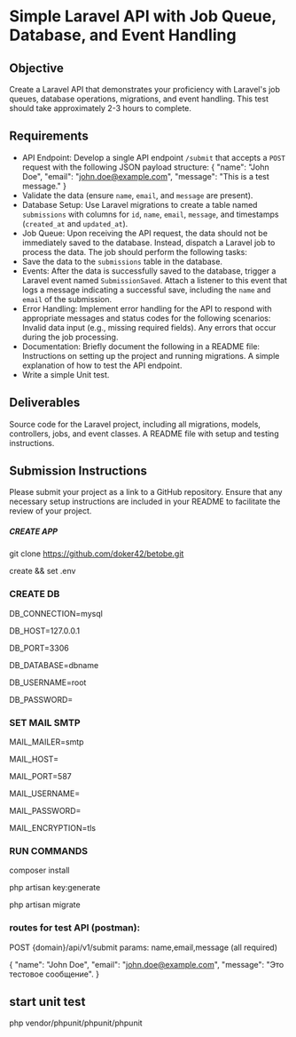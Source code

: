 # Simple Laravel API with Job Queue, Database, and Event Handling

## Objective 
Create a Laravel API that demonstrates your proficiency with Laravel's job queues, database operations, migrations, and event handling. This test should take approximately 2-3 hours to complete.
## Requirements
- API Endpoint: Develop a single API endpoint `/submit` that accepts a `POST` request with the following JSON payload structure:
{
      "name": "John Doe",
      "email": "john.doe@example.com",
      "message": "This is a test message."
 }
- Validate the data (ensure `name`, `email`, and `message` are present).
- Database Setup: Use Laravel migrations to create a table named `submissions` with columns for `id`, `name`, `email`, `message`, and timestamps (`created_at` and `updated_at`).
- Job Queue: Upon receiving the API request, the data should not be immediately saved to the database. Instead, dispatch a Laravel job to process the data. The job should perform the following tasks:
- Save the data to the `submissions` table in the database.
- Events: After the data is successfully saved to the database, trigger a Laravel event named `SubmissionSaved`. Attach a listener to this event that logs a message indicating a successful save, including the `name` and `email` of the submission.
- Error Handling: Implement error handling for the API to respond with appropriate messages and status codes for the following scenarios:
Invalid data input (e.g., missing required fields).
Any errors that occur during the job processing.
- Documentation: Briefly document the following in a README file:
Instructions on setting up the project and running migrations.
A simple explanation of how to test the API endpoint.
- Write a simple Unit test.

## Deliverables
Source code for the Laravel project, including all migrations, models, controllers, jobs, and event classes.
A README file with setup and testing instructions.
## Submission Instructions
Please submit your project as a link to a GitHub repository. Ensure that any necessary setup instructions are included in your README to facilitate the review of your project.



#####  CREATE APP ################
git clone https://github.com/doker42/betobe.git

create && set .env

### CREATE DB

DB_CONNECTION=mysql

DB_HOST=127.0.0.1

DB_PORT=3306

DB_DATABASE=dbname

DB_USERNAME=root

DB_PASSWORD=


### SET MAIL SMTP

MAIL_MAILER=smtp

MAIL_HOST=

MAIL_PORT=587

MAIL_USERNAME=

MAIL_PASSWORD=

MAIL_ENCRYPTION=tls


### RUN COMMANDS 

composer install

php artisan key:generate

php artisan migrate


### routes for test API (postman):

POST   {domain}/api/v1/submit              params:   name,email,message (all required)

{
"name": "John Doe",
"email": "john.doe@example.com",
"message": "Это тестовое сообщение".
}

## start unit test

php vendor/phpunit/phpunit/phpunit


